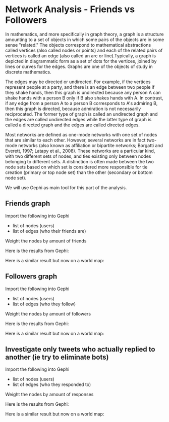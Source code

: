 # Network Analysis - Friends vs Followers







In mathematics, and more specifically in graph theory, a graph is a structure amounting to a set of objects in which some pairs of the objects are in some sense "related." The objects correspond to mathematical abstractions called vertices (also called nodes or points) and each of the related pairs of vertices is called an edge (also called an arc or line).Typically, a graph is depicted in diagrammatic form as a set of dots for the vertices, joined by lines or curves for the edges. Graphs are one of the objects of study in discrete mathematics.

The edges may be directed or undirected. For example, if the vertices represent people at a party, and there is an edge between two people if they shake hands, then this graph is undirected because any person A can shake hands with a person B only if B also shakes hands with A. In contrast, if any edge from a person A to a person B corresponds to A's admiring B, then this graph is directed, because admiration is not necessarily reciprocated. The former type of graph is called an undirected graph and the edges are called undirected edges while the latter type of graph is called a directed graph and the edges are called directed edges.

Most networks are defined as one-mode networks with one set of nodes that are similar to each other. However, several networks are in fact two-mode networks (also known as affiliation or bipartite networks; Borgatti and Everett, 1997; Latapy et al., 2008). These networks are a particular kind, with two different sets of nodes, and ties existing only between nodes belonging to different sets. A distinction is often made between the two node sets based on which set is considered more responsible for tie creation (primary or top node set) than the other (secondary or bottom node set).

We will use Gephi as main tool for this part of the analysis.

## Friends graph
Import the following into Gephi
- list of nodes (users)
- list of edges (who their friends are)

Weight the nodes by amount of friends

Here is the results from Gephi:

Here is a similar result but now on a world map:

## Followers graph
Import the following into Gephi
- list of nodes (users)
- list of edges (who they follow)

Weight the nodes by amount of followers

Here is the results from Gephi:

Here is a similar result but now on a world map:

## Investigate only tweets who actually replied to another (ie try to eliminate bots)
Import the following into Gephi
- list of nodes (users)
- list of edges (who they responded to)

Weight the nodes by amount of responses

Here is the results from Gephi:

Here is a similar result but now on a world map:
